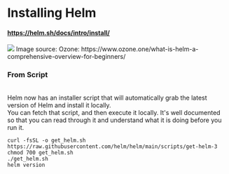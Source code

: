 # Installing Helm

#### https://helm.sh/docs/intro/install/

<img src='https://www.ozone.one/wp-content/uploads/2023/05/HELM-1024x536.png'/>
Image source: Ozone: https://www.ozone.one/what-is-helm-a-comprehensive-overview-for-beginners/

### From Script
<br>
Helm now has an installer script that will automatically grab the latest version of Helm and install it locally.
<br>
You can fetch that script, and then execute it locally. It's well documented so that you can read through it and understand what it is doing before you run it.

```
curl -fsSL -o get_helm.sh https://raw.githubusercontent.com/helm/helm/main/scripts/get-helm-3
chmod 700 get_helm.sh
./get_helm.sh
helm version

```
